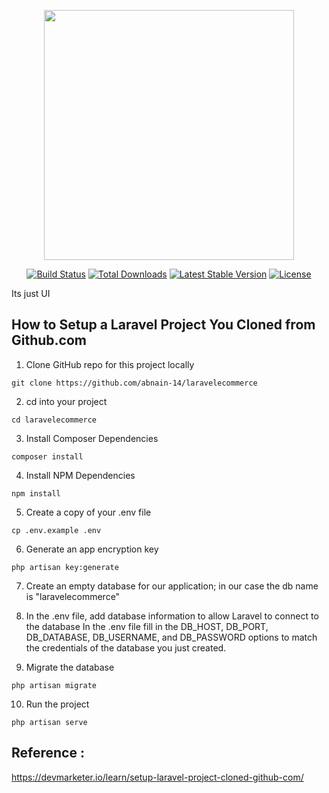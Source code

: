 <p align="center"><a href="https://laravel.com" target="_blank"><img src="https://raw.githubusercontent.com/laravel/art/master/logo-lockup/5%20SVG/2%20CMYK/1%20Full%20Color/laravel-logolockup-cmyk-red.svg" width="400"></a></p>

<p align="center">
<a href="https://travis-ci.org/laravel/framework"><img src="https://travis-ci.org/laravel/framework.svg" alt="Build Status"></a>
<a href="https://packagist.org/packages/laravel/framework"><img src="https://img.shields.io/packagist/dt/laravel/framework" alt="Total Downloads"></a>
<a href="https://packagist.org/packages/laravel/framework"><img src="https://img.shields.io/packagist/v/laravel/framework" alt="Latest Stable Version"></a>
<a href="https://packagist.org/packages/laravel/framework"><img src="https://img.shields.io/packagist/l/laravel/framework" alt="License"></a>
</p>
Its just UI

## How to Setup a Laravel Project You Cloned from Github.com

1. Clone GitHub repo for this project locally
```
git clone https://github.com/abnain-14/laravelecommerce
```
2. cd into your project
```
cd laravelecommerce
```
3. Install Composer Dependencies
```
composer install
```
4. Install NPM Dependencies
```
npm install
```
5. Create a copy of your .env file
```
cp .env.example .env
```
6. Generate an app encryption key
```
php artisan key:generate
```
7. Create an empty database for our application; in our case the db name is "laravelecommerce"

8. In the .env file, add database information to allow Laravel to connect to the database
In the .env file fill in the DB_HOST, DB_PORT, DB_DATABASE, DB_USERNAME, and DB_PASSWORD options to match the credentials of the database you just created.

9. Migrate the database
```
php artisan migrate
```
10. Run the project
```
php artisan serve
```
## Reference : 
https://devmarketer.io/learn/setup-laravel-project-cloned-github-com/
